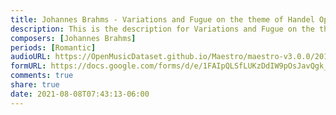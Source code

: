 ```yaml
---
title: Johannes Brahms - Variations and Fugue on the theme of Handel Op. 24 (2)
description: This is the description for Variations and Fugue on the theme of Handel Op. 24 by Johannes Brahms
composers: [Johannes Brahms]
periods: [Romantic]
audioURL: https://OpenMusicDataset.github.io/Maestro/maestro-v3.0.0/2018/MIDI-Unprocessed_Recital5-7_MID--AUDIO_05_R1_2018_wav--2.midi
formURL: https://docs.google.com/forms/d/e/1FAIpQLSfLUKzDdIW9pOsJavQgk_XKlo3K_Eh_pMxdLC8tOSFneI8ZpQ/viewform
comments: true
share: true
date: 2021-08-08T07:43:13-06:00
---
```

